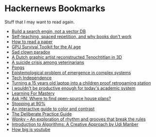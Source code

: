 # Hackernews Bookmarks

Stuff that I may want to read again.

- [Build a search engin, not a vector DB](https://news.ycombinator.com/item?id=38703943)
- [Self-teaching, spaced repetition, and why books don't
  work](https://news.ycombinator.com/item?id=38663733)
- [How to read a paper](https://news.ycombinator.com/item?id=38446418)
- [GPU Survival Toolkit for the AI
  age](https://news.ycombinator.com/item?id=38240421)
- [Sad clown paradox](https://news.ycombinator.com/item?id=38198417)
- [A Dutch graphic artist reconstructed Tenochtitlan in
  3D](https://news.ycombinator.com/item?id=37973229)
- [A suicide crisis among veterinarians](https://news.ycombinator.com/item?id=37844225)
- [Pongs](https://news.ycombinator.com/item?id=37532584)
- [Epistemological problem of emergence in complex systems](https://news.ycombinator.com/item?id=37536503)
- [Tech Independence](https://news.ycombinator.com/item?id=37546255)
- [Turning a 15 years old laptop into a children proof retrogaming station](https://news.ycombinator.com/item?id=37554188)
- [I wouldn't be productive enough for today's academic system](https://news.ycombinator.com/item?id=37535814)
- [Learning For Mastery](https://news.ycombinator.com/item?id=37348240)
- [Ask HN: Where to find open-source house plans?](https://news.ycombinator.com/item?id=37234111)
- [Stopping at 90%](https://news.ycombinator.com/item?id=36967594)
- [An interactive guide to color and
  contrast](https://news.ycombinator.com/item?id=36449072)
- [The Deliberate Practice
  Guide](https://news.ycombinator.com/item?id=36324546)
- [Wonky – An exploration of rhythm and grooves that break the
  rules](https://news.ycombinator.com/item?id=36189583)
- [Introduction to Algorithms: A Creative Approach by Udi
  Manber](https://news.ycombinator.com/item?id=36096305)
- [How big is youtube](https://news.ycombinator.com/item?id=38739563)
